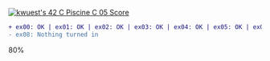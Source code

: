 [![kwuest's 42 C Piscine C 05 Score](https://badge42.vercel.app/api/v2/clb55h6z600300fkzy9cemaa4/project/2911544)](https://github.com/JaeSeoKim/badge42)
```diff
+ ex00: OK | ex01: OK | ex02: OK | ex03: OK | ex04: OK | ex05: OK | ex06: OK | ex07: OK |
- ex08: Nothing turned in
```
80%
